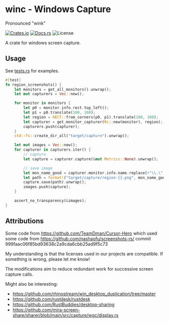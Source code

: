 # winc - Windows Capture

Pronounced "wink"

[![Crates.io](https://img.shields.io/crates/v/winc)](https://crates.io/crates/winc)
[![Docs.rs](https://docs.rs/winc/badge.svg)](https://docs.rs/winc)
![License](https://img.shields.io/crates/l/winc)

A crate for windows screen capture.

## Usage

See [tests.rs](./src/tests.rs) for examples.

```rust
#[test]
fn region_screenshots() {
    let monitors = get_all_monitors().unwrap();
    let mut capturers = Vec::new();

    for monitor in monitors {
        let p0 = monitor.info.rect.top_left();
        let p1 = p0.translate(100, 100);
        let region = RECT::from_corners(p0, p1).translate(100, 100);
        let capturer = get_monitor_capturer(Rc::new(monitor), region);
        capturers.push(capturer);
    }
    std::fs::create_dir_all("target/capture").unwrap();

    let mut images = Vec::new();
    for capturer in capturers.iter() {
        // capture
        let capture = capturer.capture(&mut Metrics::None).unwrap();

        // save image
        let mon_name_good = capturer.monitor.info.name.replace(r"\\.\", "");
        let path = format!("target/capture/region-{}.png", mon_name_good);
        capture.save(path).unwrap();
        images.push(capture);
    }

    assert_no_transparency(&images);
}
```

## Attributions

Some code from https://github.com/TeamDman/Cursor-Hero which used some code from https://github.com/nashaofu/screenshots-rs/ commit 999faac06f85bd93638c2a9cda6cbb25ad9f5c73

My understanding is that the licenses used in our projects are compatible. If something is wrong, please let me know!

The modifications aim to reduce redundant work for successive screen capture calls.

Might also be interesting:

- https://github.com/rhinostream/win_desktop_duplication/tree/master
- https://github.com/rustdesk/rustdesk
- https://github.com/RustBuddies/desktop-sharing
- https://github.com/mira-screen-share/sharer/blob/main/src/capture/wgc/display.rs
